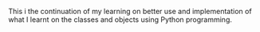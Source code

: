 This i the continuation of my learning on better use and implementation of what I learnt on the classes and objects using Python programming.

